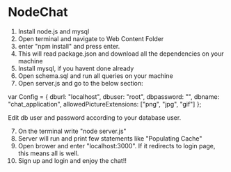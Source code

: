 # NodeChat

1. Install node.js and mysql
2. Open terminal and navigate to Web Content Folder
3. enter "npm install" and press enter.
4. This will read package.json and download all the dependencies on your machine
5. Install mysql, if you havent done already
6. Open schema.sql and run all queries on your machine
7. Open server.js and go to the below section:

var Config = {
		dburl: "localhost",
		dbuser: "root",
		dbpassword: "",
		dbname: "chat_application",
		allowedPictureExtensions: ["png", "jpg", "gif"]
};

Edit db user and password according to your database user.


7. On the terminal write "node server.js"
8. Server will run and print few statements like "Populating Cache"
9. Open brower and enter "localhost:3000". If it redirects to login page, this means all is well.
10. Sign up and login and enjoy the chat!!
